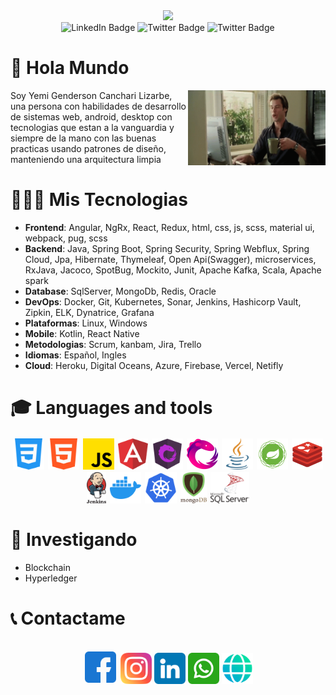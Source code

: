 <div id="header" align="center">
  <img src="https://media.giphy.com/media/Ws6T5PN7wHv3cY8xy8/giphy.gif" width="400"/>
</div>

<div id="badges" align="center" >
  <img 
  src="https://img.shields.io/badge/LinkedIn-blue?style=for-the-badge&logo=linkedin&logoColor=white" 
  alt="LinkedIn Badge"
  />
  <img 
  src="https://img.shields.io/badge/Facebbok-blue?style=for-the-badge&logo=Facebook&logoColor=white" 
  alt="Twitter Badge"/>
    <img 
  src="https://img.shields.io/badge/Twitter-green?style=for-the-badge&logo=whatsapp&logoColor=white" 
  alt="Twitter Badge"
  />
</div>

# 👋 **Hola Mundo**
<p>
    <img align='right' src="assets/code.gif" width="220" height="120">
    Soy Yemi Genderson Canchari Lizarbe, una persona con habilidades de desarrollo de sistemas web, android, desktop con tecnologias que estan a la vanguardia y siempre de la mano con las buenas practicas usando patrones de diseño, manteniendo una arquitectura limpia
</p>

# 🧑🏻‍💻 Mis Tecnologias
* **Frontend**: Angular, NgRx, React, Redux, html, css, js, scss, material ui, webpack, pug, scss 
* **Backend**: Java, Spring Boot, Spring Security, Spring Webflux, Spring Cloud, Jpa, Hibernate, Thymeleaf, Open Api(Swagger), microservices, RxJava, Jacoco, SpotBug, Mockito, Junit, Apache Kafka, Scala, Apache spark
* **Database**: SqlServer, MongoDb, Redis, Oracle
* **DevOps**: Docker, Git, Kubernetes, Sonar, Jenkins, Hashicorp Vault, Zipkin, ELK, Dynatrice, Grafana
* **Plataformas**: Linux, Windows
* **Mobile**: Kotlin, React Native
* **Metodologias**: Scrum, kanbam, Jira, Trello 
* **Idiomas**: Español, Ingles
* **Cloud**: Heroku, Digital Oceans, Azure, Firebase, Vercel, Netifly

# 🎓 Languages and tools
<div style="display:flex; flex-wrap: wrap; justify-content: center">
<img src="assets/tools/css-3.png"  height="50" style="margin: 2px 3px">
<img src="assets/tools/html-5.png"  height="50" style="margin: 2px 3px">
<img src="assets/tools/js.png"  height="50" style="margin: 2px 3px">
<img src="assets/tools/angular.png"  height="50" style="margin: 2px 3px">
<img src="assets/tools/ngrx.svg"  height="50" style="margin: 2px 3px">
<img src="assets/tools/rxjs.png"  height="50" style="margin: 2px 3px">
<img src="assets/tools/java.png"  height="50" style="margin: 2px 3px">
<img src="assets/tools/spring_webflux_logo.png"  height="50" style="margin: 2px 3px">
<img src="assets/tools/redis.png"  height="50" style="margin: 2px 3px">
<img src="assets/tools/jenkins.png"  height="50" style="margin: 2px 3px">
<img src="assets/tools/docker.png"  height="50" style="margin: 2px 3px">
<img src="assets/tools/kube.png"  height="50" style="margin: 2px 3px">
<img src="assets/tools/mongo.png"  height="50" style="margin: 2px 3px">
<img src="assets/tools/sqlserver.svg"  height="50" style="margin: 2px 3px">
</div>

# 🚩 Investigando

* Blockchain
* Hyperledger

# 📞 Contactame

<div style="display:flex; flex-wrap: wrap; justify-content: center">

[<img src="assets/social/facebook.png"  height="50" style="margin: 2px 3px">](https://www.facebook.com/yemigenderson.cancharilizarbe/)
[<img src="assets/social/instagram.png"  height="50">](https://www.instagram.com/yegecali/)
[<img src="assets/social/linkedin.png"  height="50">](www.linkedin.com/in/yemi-genderson-canchari-lizarbe)
[<img src="assets/social/whatsapp.png"  height="50">](https://wa.me/939234511)
[<img src="assets/social/web.png"  height="50">](https://portafolio-4e70e.web.app/#/)

</div>
